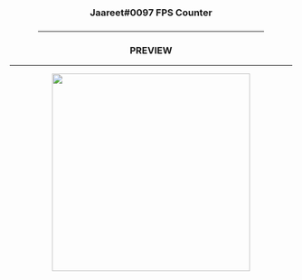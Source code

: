 <div align="center">

</h4>
  
<h3>Jaareet#0097 FPS Counter<h3>

<hr width="400">
<h3>PREVIEW</h3>  
<hr width="500">
<img src = "https://i.imgur.com/oURvl20.png" width="350">
</div>
